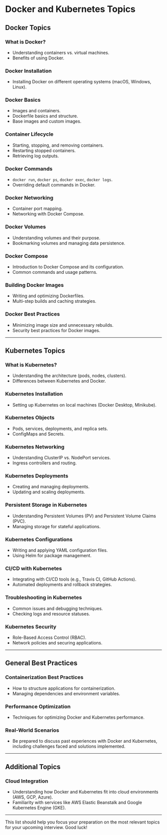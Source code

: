 # Docker and Kubernetes Topics

## Docker Topics

### What is Docker?
- Understanding containers vs. virtual machines.
- Benefits of using Docker.

### Docker Installation
- Installing Docker on different operating systems (macOS, Windows, Linux).

### Docker Basics
- Images and containers.
- Dockerfile basics and structure.
- Base images and custom images.

### Container Lifecycle
- Starting, stopping, and removing containers.
- Restarting stopped containers.
- Retrieving log outputs.

### Docker Commands
- `docker run`, `docker ps`, `docker exec`, `docker logs`.
- Overriding default commands in Docker.

### Docker Networking
- Container port mapping.
- Networking with Docker Compose.

### Docker Volumes
- Understanding volumes and their purpose.
- Bookmarking volumes and managing data persistence.

### Docker Compose
- Introduction to Docker Compose and its configuration.
- Common commands and usage patterns.

### Building Docker Images
- Writing and optimizing Dockerfiles.
- Multi-step builds and caching strategies.

### Docker Best Practices
- Minimizing image size and unnecessary rebuilds.
- Security best practices for Docker images.

---

## Kubernetes Topics

### What is Kubernetes?
- Understanding the architecture (pods, nodes, clusters).
- Differences between Kubernetes and Docker.

### Kubernetes Installation
- Setting up Kubernetes on local machines (Docker Desktop, Minikube).

### Kubernetes Objects
- Pods, services, deployments, and replica sets.
- ConfigMaps and Secrets.

### Kubernetes Networking
- Understanding ClusterIP vs. NodePort services.
- Ingress controllers and routing.

### Kubernetes Deployments
- Creating and managing deployments.
- Updating and scaling deployments.

### Persistent Storage in Kubernetes
- Understanding Persistent Volumes (PV) and Persistent Volume Claims (PVC).
- Managing storage for stateful applications.

### Kubernetes Configurations
- Writing and applying YAML configuration files.
- Using Helm for package management.

### CI/CD with Kubernetes
- Integrating with CI/CD tools (e.g., Travis CI, GitHub Actions).
- Automated deployments and rollback strategies.

### Troubleshooting in Kubernetes
- Common issues and debugging techniques.
- Checking logs and resource statuses.

### Kubernetes Security
- Role-Based Access Control (RBAC).
- Network policies and securing applications.

---

## General Best Practices

### Containerization Best Practices
- How to structure applications for containerization.
- Managing dependencies and environment variables.

### Performance Optimization
- Techniques for optimizing Docker and Kubernetes performance.

### Real-World Scenarios
- Be prepared to discuss past experiences with Docker and Kubernetes, including challenges faced and solutions implemented.

---

## Additional Topics

### Cloud Integration
- Understanding how Docker and Kubernetes fit into cloud environments (AWS, GCP, Azure).
- Familiarity with services like AWS Elastic Beanstalk and Google Kubernetes Engine (GKE).

---

This list should help you focus your preparation on the most relevant topics for your upcoming interview. Good luck!
